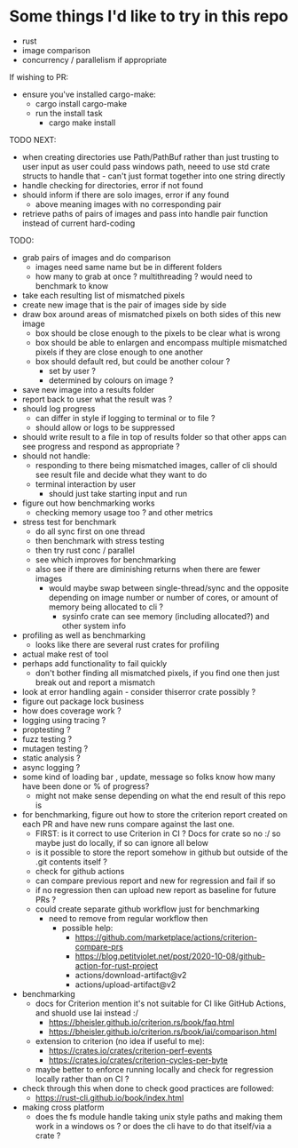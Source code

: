 # Some things I'd like to try in this repo

- rust
- image comparison
- concurrency / parallelism if appropriate

If wishing to PR:

- ensure you've installed cargo-make:
  - cargo install cargo-make
  - run the install task
    - cargo make install

TODO NEXT:

- when creating directories use Path/PathBuf rather than just trusting to user input as user could pass windows path, neeed to use std crate structs to handle that - can't just format together into one string directly
- handle checking for directories, error if not found
- should inform if there are solo images, error if any found
  - above meaning images with no corresponding pair
- retrieve paths of pairs of images and pass into handle pair function instead of current hard-coding

TODO:

- grab pairs of images and do comparison
  - images need same name but be in different folders
  - how many to grab at once ? multithreading ? would need to benchmark to know
- take each resulting list of mismatched pixels
- create new image that is the pair of images side by side
- draw box around areas of mismatched pixels on both sides of this new image
  - box should be close enough to the pixels to be clear what is wrong
  - box should be able to enlargen and encompass multiple mismatched pixels if they are close enough to one another
  - box should default red, but could be another colour ?
    - set by user ?
    - determined by colours on image ?
- save new image into a results folder
- report back to user what the result was ?
- should log progress
  - can differ in style if logging to terminal or to file ?
  - should allow or logs to be suppressed
- should write result to a file in top of results folder so that other apps can see progress and respond as appropriate ?
- should not handle:
  - responding to there being mismatched images, caller of cli should see result file and decide what they want to do
  - terminal interaction by user
    - should just take starting input and run
- figure out how benchmarking works
  - checking memory usage too ? and other metrics
- stress test for benchmark
  - do all sync first on one thread
  - then benchmark with stress testing
  - then try rust conc / parallel
  - see which improves for benchmarking
  - also see if there are diminishing returns when there are fewer images
    - would maybe swap between single-thread/sync and the opposite depending on image number or number of cores, or amount of memory being allocated to cli ?
      - sysinfo crate can see memory (including allocated?) and other system info
- profiling as well as benchmarking
  - looks like there are several rust crates for profiling
- actual make rest of tool
- perhaps add functionality to fail quickly
  - don't bother finding all mismatched pixels, if you find one then just break out and report a mismatch
- look at error handling again - consider thiserror crate possibly ?
- figure out package lock business
- how does coverage work ?
- logging using tracing ?
- proptesting ?
- fuzz testing ?
- mutagen testing ?
- static analysis ?
- async logging ?
- some kind of loading bar , update, message so folks know how many have been done or % of progress?
  - might not make sense depending on what the end result of this repo is
- for benchmarking, figure out how to store the criterion report created on each PR and have new runs compare against the last one.
  - FIRST: is it correct to use Criterion in CI ? Docs for crate so no :/ so maybe just do locally, if so can ignore all below
  - is it possible to store the report somehow in github but outside of the .git contents itself ?
  - check for github actions
  - can compare previous report and new for regression and fail if so
  - if no regression then can upload new report as baseline for future PRs ?
  - could create separate github workflow just for benchmarking
    - need to remove from regular workflow then
      - possible help:
        - <https://github.com/marketplace/actions/criterion-compare-prs>
        - <https://blog.petitviolet.net/post/2020-10-08/github-action-for-rust-project>
        - actions/download-artifact@v2
        - actions/upload-artifact@v2
- benchmarking
  - docs for Criterion mention it's not suitable for CI like GitHub Actions, and shuold use Iai instead :/
    - <https://bheisler.github.io/criterion.rs/book/faq.html>
    - <https://bheisler.github.io/criterion.rs/book/iai/comparison.html>
  - extension to criterion (no idea if useful to me):
    - <https://crates.io/crates/criterion-perf-events>
    - <https://crates.io/crates/criterion-cycles-per-byte>
  - maybe better to enforce running locally and check for regression locally rather than on CI ?
- check through this when done to check good practices are followed:
  - <https://rust-cli.github.io/book/index.html>
- making cross platform
  - does the fs module handle taking unix style paths and making them work in a windows os ? or does the cli have to do that itself/via a crate ?
